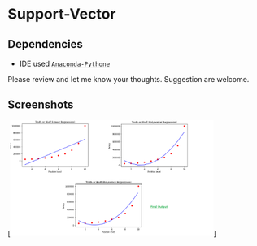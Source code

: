 # Support-Vector


## Dependencies

- IDE used [`Anaconda-Pythone`](https://www.anaconda.com/download/)
   
Please review and let me know your thoughts.
Suggestion are welcome.


## Screenshots
[<img src="https://raw.githubusercontent.com/AkJoshi19/MachineLearning_A_Z/master/Regression/Polynomial-Regression/PolyNomial.png" width=400>]




